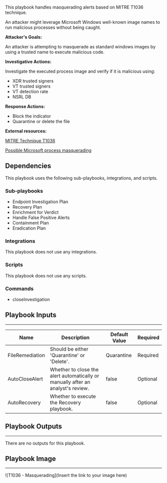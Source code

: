 This playbook handles masquerading alerts based on MITRE T1036 technique.

An attacker might leverage Microsoft Windows well-known image names to run malicious processes without being caught.

**Attacker's Goals:**

An attacker is attempting to masquerade as standard windows images by using a trusted name to execute malicious code.

**Investigative Actions:**

Investigate the executed process image and verify if it is malicious using:
* XDR trusted signers
* VT trusted signers
* VT detection rate
* NSRL DB

**Response Actions:**
* Block the indicator
* Quarantine or delete the file

**External resources:**

[MITRE Technique T1036](https://attack.mitre.org/techniques/T1036/)

[Possible Microsoft process masquerading](https://docs.paloaltonetworks.com/cortex/cortex-xdr/cortex-xdr-analytics-alert-reference/cortex-xdr-analytics-alert-reference/possible-microsoft-process-masquerading.html)

## Dependencies
This playbook uses the following sub-playbooks, integrations, and scripts.

### Sub-playbooks
* Endpoint Investigation Plan
* Recovery Plan
* Enrichment for Verdict
* Handle False Positive Alerts
* Containment Plan
* Eradication Plan

### Integrations
This playbook does not use any integrations.

### Scripts
This playbook does not use any scripts.

### Commands
* closeInvestigation

## Playbook Inputs
---

| **Name** | **Description** | **Default Value** | **Required** |
| --- | --- | --- | --- |
| FileRemediation | Should be either 'Quarantine' or 'Delete'. | Quarantine | Required |
| AutoCloseAlert | Whether to close the alert automatically or manually after an analyst's review. | false | Optional |
| AutoRecovery | Whether to execute the Recovery playbook. | false | Optional |

## Playbook Outputs
---
There are no outputs for this playbook.

## Playbook Image
---
![T1036 - Masquerading](Insert the link to your image here)